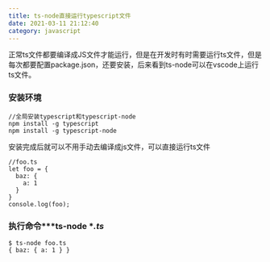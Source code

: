 ```yaml
---
title: ts-node直接运行typescript文件
date: 2021-03-11 21:12:40
category: javascript
---
```


  正常ts文件都要编译成JS文件才能运行，但是在开发时有时需要运行ts文件，但是每次都要配置package.json，还要安装，后来看到ts-node可以在vscode上运行ts文件。

### 安装环境
```
//全局安装typescript和typescript-node
npm install -g typescript
npm install -g typescript-node
```
  安装完成后就可以不用手动去编译成js文件，可以直接运行ts文件
```
//foo.ts
let foo = {
  baz: {
    a: 1
  }
}
console.log(foo);
```
### 执行命令***ts-node ****.ts***
```
$ ts-node foo.ts
{ baz: { a: 1 } }
```
